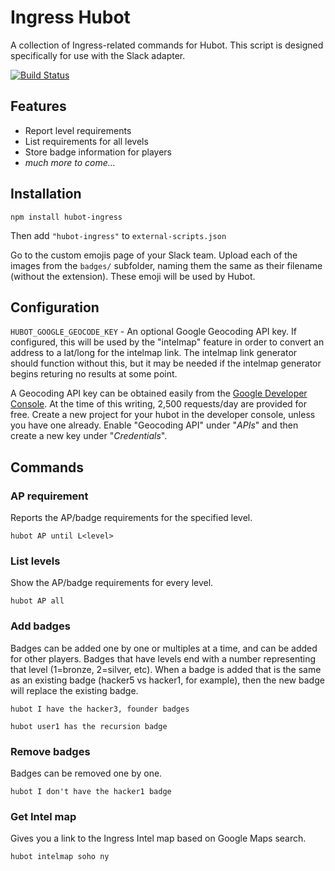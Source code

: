 # Ingress Hubot

A collection of Ingress-related commands for Hubot. This script is designed
specifically for use with the Slack adapter.

[![Build Status](https://travis-ci.org/therealklanni/hubot-ingress.svg)](https://travis-ci.org/therealklanni/hubot-ingress)

## Features

* Report level requirements
* List requirements for all levels
* Store badge information for players
* *much more to come...*

## Installation

`npm install hubot-ingress`

Then add `"hubot-ingress"` to `external-scripts.json`

Go to the custom emojis page of your Slack team. Upload each of the images from
the `badges/` subfolder, naming them the same as their filename (without the extension).
These emoji will be used by Hubot.

## Configuration

`HUBOT_GOOGLE_GEOCODE_KEY` - An optional Google Geocoding API key. 
If configured, this will be used by the "intelmap" feature in order to 
convert an address to a lat/long for the intelmap link. The intelmap link 
generator should function without this, but it may be needed if the 
intelmap generator begins returing no results at some point. 

A Geocoding API key can be obtained easily from the [Google Developer Console](https://console.developers.google.com). 
At the time of this writing, 2,500 requests/day are provided for free. 
Create a new project for your hubot in the developer console, unless you 
have one already. Enable "Geocoding API" under "_APIs_" and then 
create a new key under "_Credentials_".

## Commands

### AP requirement

Reports the AP/badge requirements for the specified level.

`hubot AP until L<level>`

### List levels

Show the AP/badge requirements for every level.

`hubot AP all`

### Add badges

Badges can be added one by one or multiples at a time, and can be added for other players.
Badges that have levels end with a number representing that level (1=bronze, 2=silver, etc).
When a badge is added that is the same as an existing badge (hacker5 vs hacker1, for example),
then the new badge will replace the existing badge.

`hubot I have the hacker3, founder badges`

`hubot user1 has the recursion badge`

### Remove badges

Badges can be removed one by one.

`hubot I don't have the hacker1 badge`

### Get Intel map

Gives you a link to the Ingress Intel map based on Google Maps search.

`hubot intelmap soho ny`
